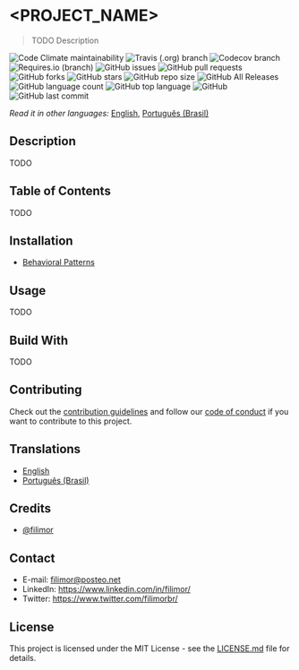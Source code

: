 # <PROJECT_NAME>

> TODO Description

![Code Climate maintainability](https://img.shields.io/codeclimate/maintainability/filimor/<PROJECT_NAME>)
![Travis (.org) branch](https://img.shields.io/travis/filimor/<PROJECT_NAME>/master)
![Codecov branch](https://img.shields.io/codecov/c/github/filimor/<PROJECT_NAME>/master?token=<PROJECT_TOKEN>)
![Requires.io (branch)](https://img.shields.io/requires/github/filimor/<PROJECT_NAME>/master)
![GitHub issues](https://img.shields.io/github/issues-raw/filimor/<PROJECT_NAME>)
![GitHub pull requests](https://img.shields.io/github/issues-pr-raw/filimor/<PROJECT_NAME>)
![GitHub forks](https://img.shields.io/github/forks/filimor/<PROJECT_NAME>)
![GitHub stars](https://img.shields.io/github/stars/filimor/<PROJECT_NAME>)
![GitHub repo size](https://img.shields.io/github/repo-size/filimor/<PROJECT_NAME>)
![GitHub All Releases](https://img.shields.io/github/downloads/filimor/<PROJECT_NAME>/total)
![GitHub language count](https://img.shields.io/github/languages/count/filimor/<PROJECT_NAME>)
![GitHub top language](https://img.shields.io/github/languages/top/filimor/<PROJECT_NAME>)
![GitHub](https://img.shields.io/github/license/filimor/<PROJECT_NAME>)
![GitHub last commit](https://img.shields.io/github/last-commit/filimor/<PROJECT_NAME>)

*Read it in other languages:* [English](https://github.com/filimor/<PROJECT_NAME>/blob/master/README.md), [Português (Brasil)](https://github.com/filimor/<PROJECT_NAME>/blob/master/README.pt-br.md)

## Description

TODO

## Table of Contents

TODO

## Installation

* [Behavioral Patterns](desctiption/BehavioralPatterns.md)

## Usage

TODO

## Build With

TODO

## Contributing

Check out the [contribution guidelines](https://github.com/filimor/<PROJECT_NAME>/blob/master/CONTRIBUTING.md) and follow our [code of conduct](https://github.com/filimor/<PROJECT_NAME>/blob/master/CODE_OF_CONDUCT.md) if you want to contribute to this project.

## Translations

* [English](https://github.com/filimor/<PROJECT_NAME>/blob/master/README.md)
* [Português (Brasil)](https://github.com/filimor/<PROJECT_NAME>/blob/master/README.pt-br.md)

## Credits

- [@filimor](https://github.com/filimor/)

## Contact

- E-mail: filimor@posteo.net
- LinkedIn: https://www.linkedin.com/in/filimor/
- Twitter: https://www.twitter.com/filimorbr/

## License

This project is licensed under the MIT License - see the [LICENSE.md](https://github.com/filimor/<PROJECT_NAME>/blob/master/LICENSE "MIT") file for details.
